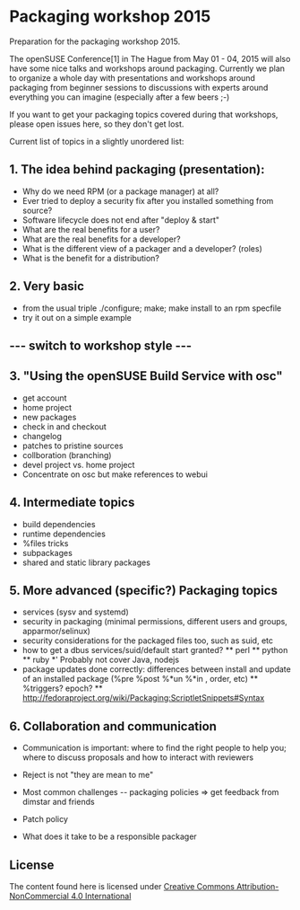 # Packaging workshop 2015

Preparation for the packaging workshop 2015.

The openSUSE Conference[1] in The Hague from May 01 - 04, 2015 will also have some nice talks and workshops around packaging. Currently we plan to organize a whole day with presentations and workshops around packaging from beginner sessions to discussions with experts around everything you can imagine (especially after a few beers ;-)

If you want to get your packaging topics covered during that workshops, please open issues here, so they don't get lost.

Current list of topics in a slightly unordered list:

## 1. The idea behind packaging (presentation):
* Why do we need RPM (or a package manager) at all?
* Ever tried to deploy a security fix after you installed something from source?
* Software lifecycle does not end after "deploy & start"
* What are the real benefits for a user?
* What are the real benefits for a developer?
* What is the different view of a packager and a developer? (roles)
* What is the benefit for a distribution?

## 2. Very basic
* from the usual triple ./configure; make; make install to an rpm specfile
* try it out on a simple example

## --- switch to workshop style ---

## 3. "Using the openSUSE Build Service with osc"
* get account
* home project
* new packages
* check in and checkout
* changelog
* patches to pristine sources
* collboration (branching)
* devel project vs. home project
* Concentrate on osc but make references to webui

## 4. Intermediate topics
* build dependencies
* runtime dependencies
* %files tricks
* subpackages
* shared and static library packages

## 5. More advanced (specific?) Packaging topics
* services (sysv and systemd)
* security in packaging (minimal permissions, different users and groups, apparmor/selinux)
* security considerations for the packaged files too, such as suid, etc
* how to get a dbus services/suid/default start granted?
** perl
** python
** ruby
*' Probably not cover Java, nodejs
* package updates done correctly: differences between install and update of an installed package (%pre %post %*un %*in , order,  etc)
** %triggers? epoch?
** http://fedoraproject.org/wiki/Packaging:ScriptletSnippets#Syntax

## 6. Collaboration and communication
* Communication is important: where to find the right people to help you; where to discuss proposals and how to interact with reviewers
* Reject is not "they are mean to me"
* Most common challenges -- packaging policies  => get feedback from dimstar and friends  

* Patch policy
* What does it take to be a responsible packager

## License

The content found here is licensed under [Creative Commons Attribution-NonCommercial 4.0 International][CC-BY-NC-4.0]


[CC-BY-NC-4.0]: https://creativecommons.org/licenses/by-nc/4.0/
